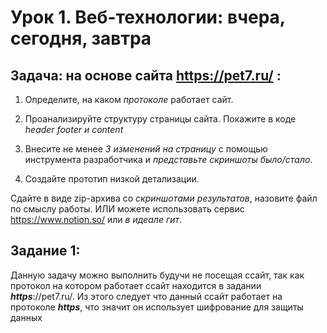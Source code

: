 # Урок 1. Веб-технологии: вчера, сегодня, завтра

## Задача: на основе сайта https://pet7.ru/ :

1. Определите, на каком *протоколе* работает сайт.

2. Проанализируйте структуру страницы сайта. Покажите в коде *header footer и content*

3. Внесите не менее *3 изменений на страницу* с помощью инструмента разработчика и *представьте скриншоты было/стало*.

4. Создайте прототип низкой детализации.

Сдайте в виде zip-архива со *скриншотами результатов*, назовите файл по смыслу работы. ИЛИ можете использовать сервис https://www.notion.so/ или *в идеале гит*.

## Задание 1:

Данную задачу можно выполнить будучи не посещая ссайт, так как протокол на котором работает ссайт находится в задании **_https_**://pet7.ru/.
Из этого следует что данный ссайт работает на протоколе **_https_**, что значит он использует шифрование для защиты данных

